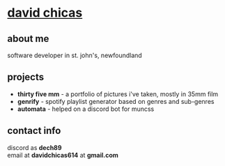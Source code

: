 # [david chicas](https://davidchicas.me)

## about me
software developer in st. john's, newfoundland
## projects
- **thirty five mm** - a portfolio of pictures i've taken, mostly in 35mm film
- **genrify** - spotify playlist generator based on genres and sub-genres
- **automata** - helped on a discord bot for muncss

## contact info
discord as **dech89**\
email at **davidchicas614** at **gmail.com**
